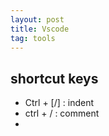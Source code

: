```yaml
---
layout: post
title: Vscode 
tag: tools
---
```


## shortcut keys
- Ctrl + [/] : indent  
- ctrl + / : comment
- 
